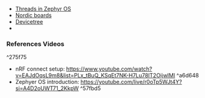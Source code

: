 - [Threads in Zephyr OS](Threads%20in%20Zephyr%20OS.md)
- [Nordic boards](Build%20config.md)
- [Devicetree](Devicetree.md)
- 

### References Videos

^275f75

- nRF connect setup: https://www.youtube.com/watch?v=EAJdOqsL9m8&list=PLx_tBuQ_KSqEt7NK-H7Lu78lT2OijwIMl  ^a6d648
- Zephyer OS introduction: https://youtube.com/live/r0oTp5WJt4Y?si=A4D2oUWT71_2KkpW ^57fbd5
